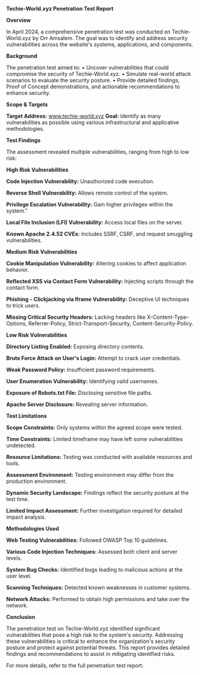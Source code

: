 **Techie-World.xyz Penetration Test Report**

**Overview**

In April 2024, a comprehensive penetration test was conducted on Techie-World.xyz by Orr Amsalem. The goal was to identify and address security vulnerabilities across the website's systems, applications, and components.

**Background**

The penetration test aimed to:
• Uncover vulnerabilities that could compromise the security of Techie-World.xyz.
• Simulate real-world attack scenarios to evaluate the security posture.
• Provide detailed findings, Proof of Concept demonstrations, and actionable recommendations to enhance security.

**Scope & Targets**

**Target Address:** www.techie-world.xyz
**Goal:** Identify as many vulnerabilities as possible using various infrastructural and applicative methodologies.

**Test Findings**

The assessment revealed multiple vulnerabilities, ranging from high to low risk:

**High Risk Vulnerabilities**

**Code Injection Vulnerability:** Unauthorized code execution.

**Reverse Shell Vulnerability:** Allows remote control of the system.

**Privilege Escalation Vulnerability:** Gain higher privileges within the system."

**Local File Inclusion (LFI) Vulnerability:** Access local files on the server.

**Known Apache 2.4.52 CVEs:**  Includes SSRF, CSRF, and request smuggling vulnerabilities.

**Medium Risk Vulnerabilities**

**Cookie Manipulation Vulnerability:** Altering cookies to affect application behavior.

**Reflected XSS via Contact Form Vulnerability:** Injecting scripts through the contact form.

**Phishing** **- Clickjacking via Iframe Vulnerability:** Deceptive UI techniques to trick users.

**Missing Critical Security Headers:** Lacking headers like X-Content-Type-Options, Referrer-Policy, Strict-Transport-Security, Content-Security-Policy.

**Low Risk Vulnerabilities**

**Directory Listing Enabled:** Exposing directory contents.

**Brute Force Attack on User's Login:** Attempt to crack user credentials.

**Weak Password Policy:** Insufficient password requirements.

**User Enumeration Vulnerability:** Identifying valid usernames.

**Exposure of Robots.txt File:** Disclosing sensitive file paths.

**Apache Server Disclosure:** Revealing server information.

**Test Limitations**

**Scope Constraints:** Only systems within the agreed scope were tested.

**Time Constraints:** Limited timeframe may have left some vulnerabilities undetected.

**Resource Limitations:** Testing was conducted with available resources and tools.

**Assessment Environment:** Testing environment may differ from the production environment.

**Dynamic Security Landscape:** Findings reflect the security posture at the test time.

**Limited Impact Assessment:** Further investigation required for detailed impact analysis.

**Methodologies Used**

**Web Testing Vulnerabilities:** Followed OWASP Top 10 guidelines.

**Various Code Injection Techniques:** Assessed both client and server levels.

**System Bug Checks:** Identified bugs leading to malicious actions at the user level.

**Scanning Techniques:** Detected known weaknesses in customer systems.

**Network Attacks:** Performed to obtain high permissions and take over the network.

**Conclusion** 

The penetration test on Techie-World.xyz identified significant vulnerabilities that pose a high risk to the system's security. Addressing these vulnerabilities is critical to enhance the organization's security posture and protect against potential threats. This report provides detailed findings and recommendations to assist in mitigating identified risks.

For more details, refer to the full penetration test report.
